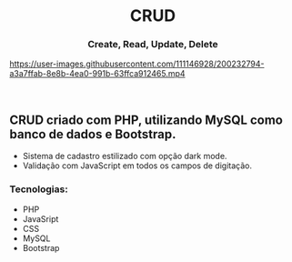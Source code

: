 <h1 align="center">CRUD</h1>
<h3 align="center"> Create, Read, Update, Delete </h3>

https://user-images.githubusercontent.com/111146928/200232794-a3a7ffab-8e8b-4ea0-991b-63ffca912465.mp4

<br>

## CRUD criado com PHP, utilizando MySQL como banco de dados e Bootstrap.
- Sistema de cadastro estilizado com opção dark mode.
- Validação com JavaScript em todos os campos de digitação.

### Tecnologias:
- PHP
- JavaSript
- CSS
- MySQL
- Bootstrap

